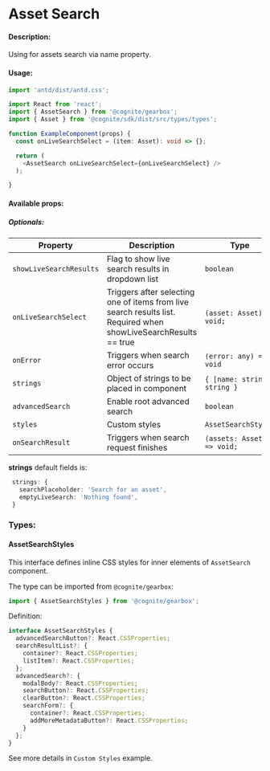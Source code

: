 # Asset Search

<!-- STORY -->

#### Description:

Using for assets search via name property.

#### Usage:

```typescript jsx
import 'antd/dist/antd.css';

import React from 'react';
import { AssetSearch } from '@cognite/gearbox';
import { Asset } from '@cognite/sdk/dist/src/types/types';

function ExampleComponent(props) {
  const onLiveSearchSelect = (item: Asset): void => {};

  return (
    <AssetSearch onLiveSearchSelect={onLiveSearchSelect} />
  );

}
```

#### Available props:

##### Optionals:

| Property                | Description                                                        | Type                             | Default |
| ---------------------   | ------------------------------------------------------------------ | -------------------------------- | ------- |
| `showLiveSearchResults` | Flag to show live search results in dropdown list                     | `boolean`                        | `true`  |
| `onLiveSearchSelect`    | Triggers after selecting one of items from live search results list. Required when showLiveSearchResults == true | `(asset: Asset) => void;` | |
| `onError`               | Triggers when search error occurs                                  | `(error: any) => void`           |         |
| `strings`               | Object of strings to be placed in component                        | `{ [name: string]: string }`     |         |
| `advancedSearch`        | Enable root advanced search                                        | `boolean`                        | `false` |
| `styles`                | Custom styles                                                      | `AssetSearchStyles`              |         |
| `onSearchResult`        | Triggers when search request finishes                              | `(assets: Asset[]) => void;`     |         |

**strings** default fields is:

```typescript
 strings: {
   searchPlaceholder: 'Search for an asset',
   emptyLiveSearch: 'Nothing found',
 }
```

### Types:

#### AssetSearchStyles
This interface defines inline CSS styles for inner elements of `AssetSearch` component.

The type can be imported from `@cognite/gearbox`:

```typescript
import { AssetSearchStyles } from '@cognite/gearbox';
```

Definition:

```typescript
interface AssetSearchStyles {
  advancedSearchButton?: React.CSSProperties;
  searchResultList?: {
    container?: React.CSSProperties;
    listItem?: React.CSSProperties;
  };
  advancedSearch?: {
    modalBody?: React.CSSProperties;
    searchButton?: React.CSSProperties;
    clearButton?: React.CSSProperties;
    searchForm?: {
      container?: React.CSSProperties;
      addMoreMetadataButton?: React.CSSProperties;
    }
  };
}
```

See more details in `Custom Styles` example.
